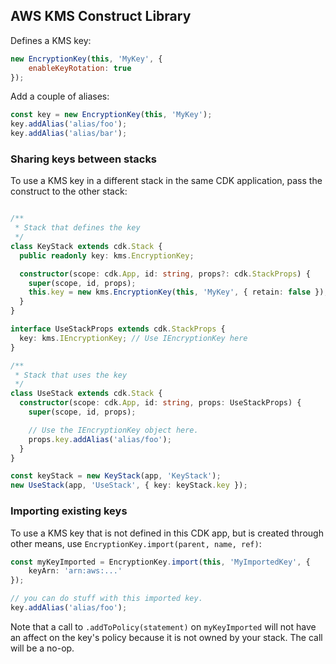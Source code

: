 ## AWS KMS Construct Library

Defines a KMS key:

```js
new EncryptionKey(this, 'MyKey', {
    enableKeyRotation: true
});
```

Add a couple of aliases:

```js
const key = new EncryptionKey(this, 'MyKey');
key.addAlias('alias/foo');
key.addAlias('alias/bar');
```

### Sharing keys between stacks

To use a KMS key in a different stack in the same CDK application,
pass the construct to the other stack:

```ts

/**
 * Stack that defines the key
 */
class KeyStack extends cdk.Stack {
  public readonly key: kms.EncryptionKey;

  constructor(scope: cdk.App, id: string, props?: cdk.StackProps) {
    super(scope, id, props);
    this.key = new kms.EncryptionKey(this, 'MyKey', { retain: false });
  }
}

interface UseStackProps extends cdk.StackProps {
  key: kms.IEncryptionKey; // Use IEncryptionKey here
}

/**
 * Stack that uses the key
 */
class UseStack extends cdk.Stack {
  constructor(scope: cdk.App, id: string, props: UseStackProps) {
    super(scope, id, props);

    // Use the IEncryptionKey object here.
    props.key.addAlias('alias/foo');
  }
}

const keyStack = new KeyStack(app, 'KeyStack');
new UseStack(app, 'UseStack', { key: keyStack.key });
```


### Importing existing keys

To use a KMS key that is not defined in this CDK app, but is created through other means, use
`EncryptionKey.import(parent, name, ref)`:

```ts
const myKeyImported = EncryptionKey.import(this, 'MyImportedKey', {
    keyArn: 'arn:aws:...'
});

// you can do stuff with this imported key.
key.addAlias('alias/foo');
```

Note that a call to `.addToPolicy(statement)` on `myKeyImported` will not have
an affect on the key's policy because it is not owned by your stack. The call
will be a no-op.

